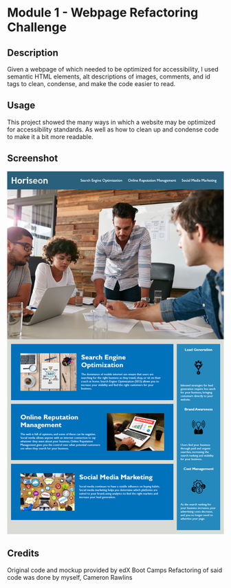 # Module 1 - Webpage Refactoring Challenge

## Description 
Given a webpage of which needed to be optimized for accessibility, I used semantic HTML elements, alt descriptions of images, comments, and id tags to clean, condense, and make the code easier to read.

## Usage

This project showed the many ways in which a website may be optimized for accessibility standards. As well as how to clean up and condense code to make it a bit more readable.

## Screenshot

![screenshot of mockup](./Assets/01-html-css-git-homework-demo.png)

## Credits
Original code and mockup provided by edX Boot Camps
Refactoring of said code was done by myself, Cameron Rawlins
